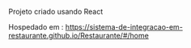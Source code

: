 Projeto criado usando React 

Hospedado em : https://sistema-de-integracao-em-restaurante.github.io/Restaurante/#/home

